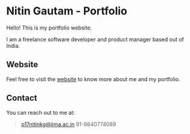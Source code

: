 # Nitin Gautam - Portfolio

Hello! This is my portfolio website.

I am a freelance software developer and product manager based out of India.

## Website

Feel free to visit the [website](https://kakashiorion.github.io/portfolio-website/) to know more about me and my portfolio.

## Contact

You can reach out to me at:
> p17nitinkg@iima.ac.in
> 91-9840774089
